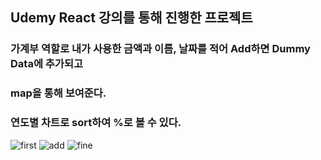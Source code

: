 ## Udemy React 강의를 통해 진행한 프로젝트
### 가계부 역할로 내가 사용한 금액과 이름, 날짜를 적어 Add하면 Dummy Data에 추가되고
### map을 통해 보여준다.
### 연도별 차트로 sort하여 %로 볼 수 있다.

![first](https://user-images.githubusercontent.com/96061695/175313530-0b731f29-4155-4b6e-b129-dc055b239cca.png)
![add](https://user-images.githubusercontent.com/96061695/175313541-d27250e9-a3a7-43c5-a5ea-e6a75bd4797b.png)
![fine](https://user-images.githubusercontent.com/96061695/175313549-0c6c172a-fd41-45fd-81ad-e67d79c3ce4b.png)
